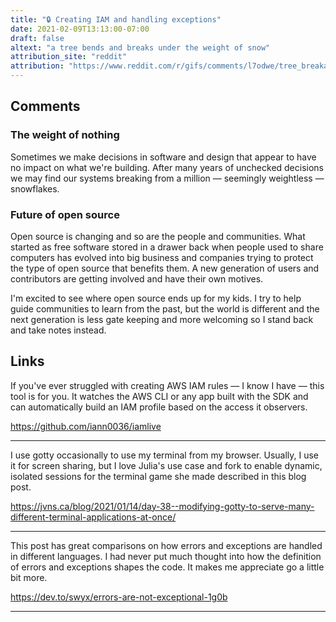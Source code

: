 ```yaml
---
title: "🔒 Creating IAM and handling exceptions"
date: 2021-02-09T13:13:00-07:00
draft: false
altext: "a tree bends and breaks under the weight of snow"
attribution_site: "reddit"
attribution: "https://www.reddit.com/r/gifs/comments/l7odwe/tree_breakage_under_snow_load/"
---
```


## Comments

### The weight of nothing

Sometimes we make decisions in software and design that appear to have no impact on what we're building.
After many years of unchecked decisions we may find our systems breaking from a million — seemingly weightless — snowflakes.

### Future of open source

Open source is changing and so are the people and communities.
What started as free software stored in a drawer back when people used to share computers has evolved into big business and companies trying to protect the type of open source that benefits them.
A new generation of users and contributors are getting involved and have their own motives.

I'm excited to see where open source ends up for my kids.
I try to help guide communities to learn from the past, but the world is different and the next generation is less gate keeping and more welcoming so I stand back and take notes instead.

## Links

If you've ever struggled with creating AWS IAM rules — I know I have — this tool is for you.
It watches the AWS CLI or any app built with the SDK and can automatically build an IAM profile based on the access it observers.

https://github.com/iann0036/iamlive

---

I use gotty occasionally to use my terminal from my browser.
Usually, I use it for screen sharing, but I love Julia's use case and fork to enable dynamic, isolated sessions for the terminal game she made described in this blog post.

https://jvns.ca/blog/2021/01/14/day-38--modifying-gotty-to-serve-many-different-terminal-applications-at-once/

---

This post has great comparisons on how errors and exceptions are handled in different languages.
I had never put much thought into how the definition of errors and exceptions shapes the code.
It makes me appreciate go a little bit more.

https://dev.to/swyx/errors-are-not-exceptional-1g0b

---